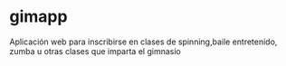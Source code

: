 # gimapp
Aplicación web para inscribirse en clases de spinning,baile entretenido, zumba u otras clases que imparta el gimnasio
